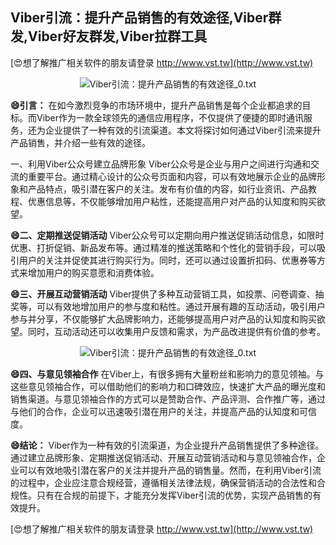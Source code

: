## **Viber引流：提升产品销售的有效途径,Viber群发,Viber好友群发,Viber拉群工具**

[😍想了解推广相关软件的朋友请登录 http://www.vst.tw](http://www.vst.tw)

 <center><img src="https://vst.tw/MP4/tuiguang/png/6.png" alt="Viber引流：提升产品销售的有效途径_0.txt"></center>

**😄引言：**
在如今激烈竞争的市场环境中，提升产品销售是每个企业都追求的目标。而Viber作为一款全球领先的通信应用程序，不仅提供了便捷的即时通讯服务，还为企业提供了一种有效的引流渠道。本文将探讨如何通过Viber引流来提升产品销售，并介绍一些有效的途径。

一、利用Viber公众号建立品牌形象
Viber公众号是企业与用户之间进行沟通和交流的重要平台。通过精心设计的公众号页面和内容，可以有效地展示企业的品牌形象和产品特点，吸引潜在客户的关注。发布有价值的内容，如行业资讯、产品教程、优惠信息等，不仅能够增加用户粘性，还能提高用户对产品的认知度和购买欲望。

**😄二、定期推送促销活动**
Viber公众号可以定期向用户推送促销活动信息，如限时优惠、打折促销、新品发布等。通过精准的推送策略和个性化的营销手段，可以吸引用户的关注并促使其进行购买行为。同时，还可以通过设置折扣码、优惠券等方式来增加用户的购买意愿和消费体验。

**😄三、开展互动营销活动**
Viber提供了多种互动营销工具，如投票、问卷调查、抽奖等，可以有效地增加用户的参与度和粘性。通过开展有趣的互动活动，吸引用户参与并分享，不仅能够扩大品牌影响力，还能够提高用户对产品的认知度和购买欲望。同时，互动活动还可以收集用户反馈和需求，为产品改进提供有价值的参考。

 <center><img src="https://vst.tw/MP4/tuiguang/png/2.png" alt="Viber引流：提升产品销售的有效途径_0.txt"></center>

**😄四、与意见领袖合作**
在Viber上，有很多拥有大量粉丝和影响力的意见领袖。与这些意见领袖合作，可以借助他们的影响力和口碑效应，快速扩大产品的曝光度和销售渠道。与意见领袖合作的方式可以是赞助合作、产品评测、合作推广等，通过与他们的合作，企业可以迅速吸引潜在用户的关注，并提高产品的认知度和可信度。

**😄结论：**
Viber作为一种有效的引流渠道，为企业提升产品销售提供了多种途径。通过建立品牌形象、定期推送促销活动、开展互动营销活动和与意见领袖合作，企业可以有效地吸引潜在客户的关注并提升产品的销售量。然而，在利用Viber引流的过程中，企业应注意合规经营，遵循相关法律法规，确保营销活动的合法性和合规性。只有在合规的前提下，才能充分发挥Viber引流的优势，实现产品销售的有效提升。

[😍想了解推广相关软件的朋友请登录 http://www.vst.tw](http://www.vst.tw)



